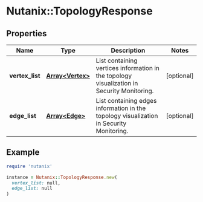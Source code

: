 # Nutanix::TopologyResponse

## Properties

| Name | Type | Description | Notes |
| ---- | ---- | ----------- | ----- |
| **vertex_list** | [**Array&lt;Vertex&gt;**](Vertex.md) | List containing vertices information in the topology visualization in Security Monitoring.  | [optional] |
| **edge_list** | [**Array&lt;Edge&gt;**](Edge.md) | List containing edges information in the topology visualization in Security Monitoring.  | [optional] |

## Example

```ruby
require 'nutanix'

instance = Nutanix::TopologyResponse.new(
  vertex_list: null,
  edge_list: null
)
```

